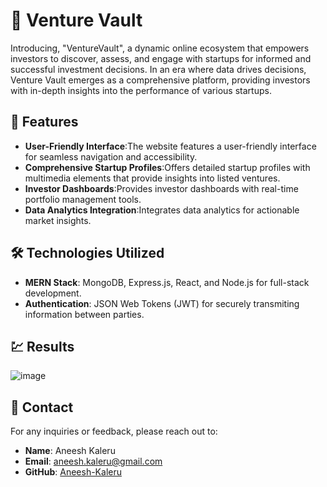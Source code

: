 # 🏦 Venture Vault

Introducing, "VentureVault", a dynamic online ecosystem that empowers investors to discover, assess, and engage with startups for informed and successful investment decisions. In an era where data drives decisions, Venture Vault emerges as a comprehensive platform, providing investors with in-depth insights into the performance of various startups.

## 🚀 Features
- **User-Friendly Interface**:The website features a user-friendly interface for seamless navigation and accessibility.
- **Comprehensive Startup Profiles**:Offers detailed startup profiles with multimedia elements that provide insights into listed ventures.
- **Investor Dashboards**:Provides investor dashboards with real-time portfolio management tools.
- **Data Analytics Integration**:Integrates data analytics for actionable market insights.

## 🛠️ Technologies Utilized

- **MERN Stack**: MongoDB, Express.js, React, and Node.js for full-stack development.
- **Authentication**: JSON Web Tokens (JWT) for securely transmiting information between parties.

## 💹 Results

![image](https://github.com/user-attachments/assets/b7324f76-5b58-4fbb-a090-7b22517f46a1)


## 📨 Contact

For any inquiries or feedback, please reach out to:
- **Name**: Aneesh Kaleru
- **Email**: aneesh.kaleru@gmail.com
- **GitHub**: [Aneesh-Kaleru](https://github.com/AneeshKaleru)




